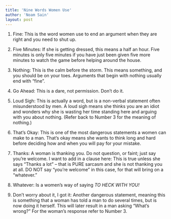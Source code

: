 ```yaml
---
title: 'Nine Words Women Use'
author: 'Noam Sain'
layout: post
---
```


1. Fine: This is the word women use to end an argument when they are right and you need to shut up.

2. Five Minutes: If she is getting dressed, this means a half an hour. Five minutes is only five minutes if you have just been given five more minutes to watch the game before helping around the house.

3. Nothing: This is the calm before the storm. This means something, and you should be on your toes. Arguments that begin with nothing usually end with “fine”.

4. Go Ahead: This is a dare, not permission. Don’t do it.

5. Loud Sigh: This is actually a word, but is a non-verbal statement often misunderstood by men. A loud sigh means she thinks you are an idiot and wonders why she is wasting her time standing here and arguing with you about nothing. (Refer back to Number 3 for the meaning of nothing.)

6. That’s Okay: This is one of the most dangerous statements a women can make to a man. That’s okay means she wants to think long and hard before deciding how and when you will pay for your mistake.

7. Thanks: A woman is thanking you. Do not question, or faint; just say you’re welcome. I want to add in a clause here: This is true unless she says “Thanks a lot” – that is PURE sarcasm and she is not thanking you at all. DO NOT say “you’re welcome” in this case, for that will bring on a “whatever.”

8. Whatever: Is a women’s way of saying *TO HECK WITH YOU!*

9. Don’t worry about it, I got it: Another dangerous statement, meaning this is something that a woman has told a man to do several times, but is now doing it herself. This will later result in a man asking “What’s wrong?” For the woman’s response refer to Number 3.
